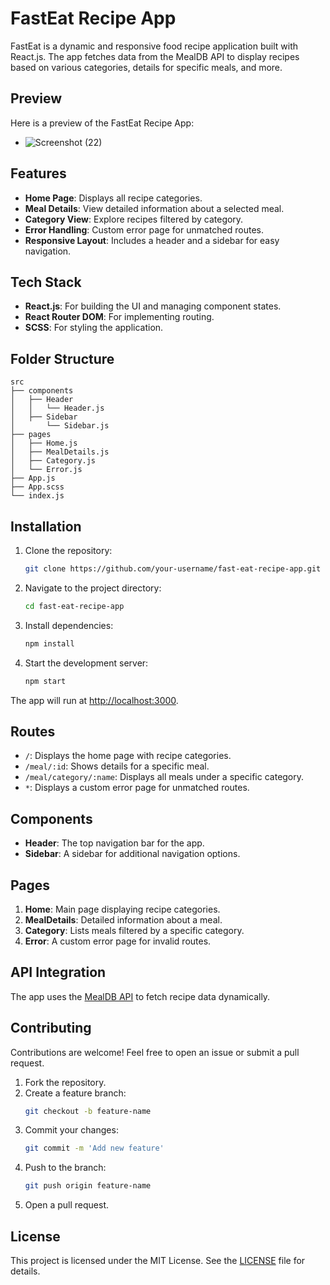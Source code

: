 # FastEat Recipe App

FastEat is a dynamic and responsive food recipe application built with React.js. The app fetches data from the MealDB API to display recipes based on various categories, details for specific meals, and more.

## Preview

Here is a preview of the FastEat Recipe App:

- ![Screenshot (22)](https://github.com/user-attachments/assets/f7ebc71e-1e7a-4f68-a79b-3eb459261686)

## Features

- **Home Page**: Displays all recipe categories.
- **Meal Details**: View detailed information about a selected meal.
- **Category View**: Explore recipes filtered by category.
- **Error Handling**: Custom error page for unmatched routes.
- **Responsive Layout**: Includes a header and a sidebar for easy navigation.

## Tech Stack

- **React.js**: For building the UI and managing component states.
- **React Router DOM**: For implementing routing.
- **SCSS**: For styling the application.

## Folder Structure

```
src
├── components
│   ├── Header
│   │   └── Header.js
│   ├── Sidebar
│       └── Sidebar.js
├── pages
│   ├── Home.js
│   ├── MealDetails.js
│   ├── Category.js
│   └── Error.js
├── App.js
├── App.scss
└── index.js
```



## Installation

1. Clone the repository:
   ```bash
   git clone https://github.com/your-username/fast-eat-recipe-app.git
   ```

2. Navigate to the project directory:
   ```bash
   cd fast-eat-recipe-app
   ```

3. Install dependencies:
   ```bash
   npm install
   ```

4. Start the development server:
   ```bash
   npm start
   ```

The app will run at [http://localhost:3000](http://localhost:3000).

## Routes

- `/`: Displays the home page with recipe categories.
- `/meal/:id`: Shows details for a specific meal.
- `/meal/category/:name`: Displays all meals under a specific category.
- `*`: Displays a custom error page for unmatched routes.

## Components

- **Header**: The top navigation bar for the app.
- **Sidebar**: A sidebar for additional navigation options.

## Pages

1. **Home**: Main page displaying recipe categories.
2. **MealDetails**: Detailed information about a meal.
3. **Category**: Lists meals filtered by a specific category.
4. **Error**: A custom error page for invalid routes.

## API Integration

The app uses the [MealDB API](https://www.themealdb.com/api.php) to fetch recipe data dynamically.

## Contributing

Contributions are welcome! Feel free to open an issue or submit a pull request.

1. Fork the repository.
2. Create a feature branch:
   ```bash
   git checkout -b feature-name
   ```
3. Commit your changes:
   ```bash
   git commit -m 'Add new feature'
   ```
4. Push to the branch:
   ```bash
   git push origin feature-name
   ```
5. Open a pull request.

## License

This project is licensed under the MIT License. See the [LICENSE](LICENSE) file for details.
